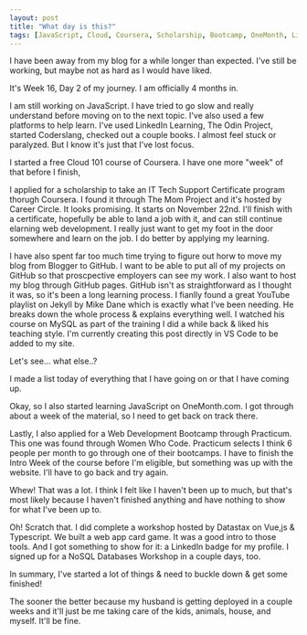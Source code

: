 ```yaml
---
layout: post
title: "What day is this?"
tags: [JavaScript, Cloud, Coursera, Scholarship, Bootcamp, OneMonth, LinkedIn, Mike Dane, Webdev, DataStax, Typescript, Vue.js, Mom life, Blog, GitHub, Jekyll, IT]
---
```


I have been away from my blog for a while longer than expected. I've still be working, but maybe not as hard as I would have liked.

It's Week 16, Day 2 of my journey. I am officially 4 months in.

I am still working on JavaScript. I have tried to go slow and really understand before moving on to the next topic. I've also used a few platforms to help learn. I've used LinkedIn Learning, The Odin Project, started Coderslang, checked out a couple books. I almost feel stuck or paralyzed. But I know it's just that I've lost focus.

I started a free Cloud 101 course of Coursera. I have one more "week" of that before I finish,

I applied for a scholarship to take an IT Tech Support Certificate program thorugh Coursera. I found it through The Mom Project and it's hosted by Career Circle. It looks promising. It starts on November 22nd. I'll finish with a certificate, hopefully be able to land a job with it, and can still continue elarning web development. I really just want to get my foot in the door somewhere and learn on the job. I do better by applying my learning.

I have also spent far too much time trying to figure out horw to move my blog from Blogger to GitHub. I want to be able to put all of my projects on GitHub so that proscpective employers can see my work. I also want to host my blog through GitHub pages. GitHub isn't as straightforward as I thought it was, so it's been a long learning process. I fianlly found a great YouTube playlist on Jekyll by Mike Dane which is exactly what I've been needing. He breaks down the whole process & explains everything well. I watched his course on MySQL as part of the training I did a while back & liked his teaching style. I'm currently creating this post directly in VS Code to be added to my site.

Let's see... what else..?

I made a list today of everything that I have going on or that I have coming up.

Okay, so I also started learning JavaScript on OneMonth.com. I got through about a week of the material, so I need to get back on track there.

Lastly, I also applied for a Web Development Bootcamp through Practicum. This one was found through Women Who Code. Practicum selects I think 6 people per month to go through one of their bootcamps. I have to finish the Intro Week of the course before I'm eligible, but something was up with the website. I'll have to go back and try again.

Whew! That was a lot.
I think I felt like I haven't been up to much, but that's most likely because I haven't finished anything and have nothing to show for what I've been up to.

Oh! Scratch that. I did complete a workshop hosted by Datastax on Vue,js & Typescript. We built a web app card game. It was a good intro to those tools. And I got something to show for it: a LinkedIn badge for my profile. I signed up for a NoSQL Databases Workshop in a couple days, too.

In summary, I've started a lot of things & need to buckle down & get some finished!

The sooner the better because my husband is getting deployed in a couple weeks and it'll just be me taking care of the kids, animals, house, and myself. It'll be fine.
